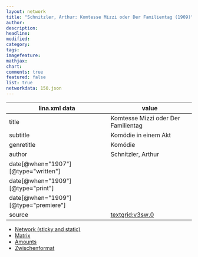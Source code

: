 ```yaml
---
layout: network
title: "Schnitzler, Arthur: Komtesse Mizzi oder Der Familientag (1909)"
author:
description:
headline:
modified:
category:
tags:
imagefeature: 
mathjax: 
chart: 
comments: true
featured: false
list: true
networkdata: 150.json
---
```

lina.xml data  | value
------------- | -------------
title|Komtesse Mizzi oder Der Familientag
subtitle|Komödie in einem Akt
genretitle|Komödie
author|Schnitzler, Arthur
date[@when="1907"][@type="written"]|
date[@when="1909"][@type="print"]|
date[@when="1909"][@type="premiere"]|
source|[textgrid:v3sw.0](https://textgridlab.org/1.0/tgcrud-public/rest/textgrid:v3sw.0/data)



* [Network (sticky and static)](/network150)
* [Matrix](/matrix150)
* [Amounts](/amounts150)
* [Zwischenformat](/lina150 )
